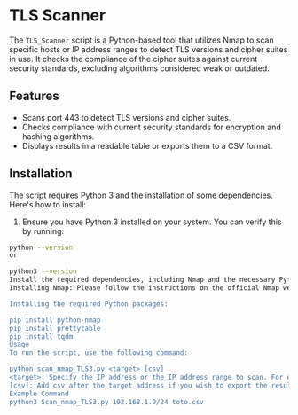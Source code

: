 # TLS Scanner

The `TLS_Scanner` script is a Python-based tool that utilizes Nmap to scan specific hosts or IP address ranges to detect TLS versions and cipher suites in use. It checks the compliance of the cipher suites against current security standards, excluding algorithms considered weak or outdated.

## Features

- Scans port 443 to detect TLS versions and cipher suites.
- Checks compliance with current security standards for encryption and hashing algorithms.
- Displays results in a readable table or exports them to a CSV format.

## Installation

The script requires Python 3 and the installation of some dependencies. Here's how to install:

1. Ensure you have Python 3 installed on your system. You can verify this by running:

```bash
python --version
or

python3 --version
Install the required dependencies, including Nmap and the necessary Python packages:
Installing Nmap: Please follow the instructions on the official Nmap website to download and install Nmap if you haven't already done so.

Installing the required Python packages:

pip install python-nmap
pip install prettytable
pip install tqdm
Usage
To run the script, use the following command:

python scan_nmap_TLS3.py <target> [csv]
<target>: Specify the IP address or the IP address range to scan. For example, 192.168.1.1 or 192.168.1.0/24.
[csv]: Add csv after the target address if you wish to export the results to a CSV file. This parameter is optional.
Example Command
python3 Scan_nmap_TLS3.py 192.168.1.0/24 toto.csv
